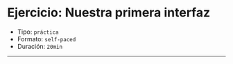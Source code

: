# Ejercicio: Nuestra primera interfaz

* Tipo: `práctica`
* Formato: `self-paced`
* Duración: `20min`

***
